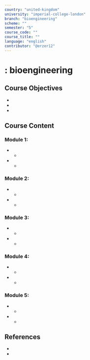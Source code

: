 ```yaml
---
country: "united-kingdom"
university: "imperial-college-london"
branch: "bioengineering"
scheme: ""
semester: "5"
course_code: ""
course_title: ""
language: "english"
contributor: "@erzer12"
---
```

# : bioengineering

## Course Objectives
* 
* 
* 

## Course Content
### Module 1: 
* 
  - 
* 
  - 

### Module 2: 
* 
  - 
* 
  - 

### Module 3: 
* 
  - 
* 
  - 

### Module 4: 
* 
  - 
* 
  - 

### Module 5: 
* 
  - 
* 
  - 

## References
* 
* 
